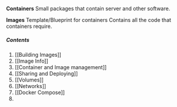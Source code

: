 **Containers**
Small packages that contain server and other software. 

**Images**
Template/Blueprint for containers
Contains all the code that containers require.

##### Contents
1. [[Building Images]]
2. [[Image Info]]
3. [[Container and Image management]]
4. [[Sharing and Deploying]]
5. [[Volumes]]
6. [[Networks]]
7. [[Docker Compose]]
8. 